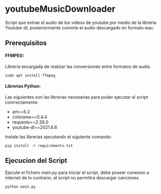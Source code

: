 # youtubeMusicDownloader
Script que extrae el audio de los videos de youtube por medio de la libreria Youtube-dl,
posteriormente convirte el audio descargado en formato wav.

## Prerequisitos
#### FFMPEG:
Libreria encargada de realizar las conversiones entre formatos de audio.
```
sudo apt install ffmpeg
```

#### Librerias Python:
Las siguientes son las librerias necesarias para poder ejecutar el script conrrectamente:

* art==5.2
* colorama==0.4.4
* requests==2.26.0
* youtube-dl==2021.6.6

Instale las librerias ejecutando el siguiente comando:
```
pip install -r requirements.txt
```
## Ejecucion del Script
Ejecute el fichero main.py para iniciar el script, debe poseer conexion a internet de lo contrario, 
el script no permitira descargar canciones.
```                                                                                                              
python main.py                                                                                                          
```  
